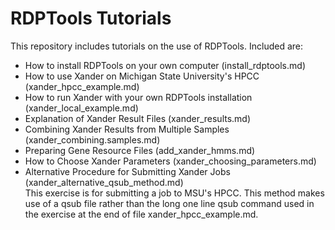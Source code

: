 # RDPTools Tutorials

This repository includes tutorials on the use of RDPTools. Included are:
- How to install RDPTools on your own computer (install_rdptools.md)
- How to use Xander on Michigan State University's HPCC (xander_hpcc_example.md)
- How to run Xander with your own RDPTools installation (xander_local_example.md)
- Explanation of Xander Result Files (xander_results.md)
- Combining Xander Results from Multiple Samples (xander_combining.samples.md)
- Preparing Gene Resource Files (add_xander_hmms.md)
- How to Choose Xander Parameters (xander_choosing_parameters.md)
- Alternative Procedure for Submitting Xander Jobs (xander_alternative_qsub_method.md)  
This exercise is for submitting a job to MSU's HPCC. This method makes use of a qsub file rather than the long one line qsub command used in the exercise at the end of file xander_hpcc_example.md.
